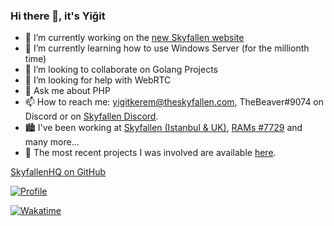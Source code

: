 ### Hi there 👋, it's Yiğit

- 🔭 I’m currently working on the [new Skyfallen website](https://next.skyfallen.com.tr)
- 🌱 I’m currently learning how to use Windows Server (for the millionth time)
- 👯 I’m looking to collaborate on Golang Projects
- 🤔 I’m looking for help with WebRTC
- 💬 Ask me about PHP
- 📫 How to reach me: yigitkerem@theskyfallen.com, TheBeaver#9074 on Discord or on [Skyfallen Discord](https://discord.gg/fV3yGyfPYw).
- 🏙 I've been working at [Skyfallen (Istanbul & UK)](https://skyfallen.org), [RAMs #7729](https://rams7729.org) and many more...
- 🏁 The most recent projects I was involved are available [here](https://skyfallen.org/projects).

[SkyfallenHQ on GitHub](https://github.com/SkyfallenHQ)

<p align="left">
  
[![Profile](https://github-readme-stats.vercel.app/api?username=yigitkeremoktay&show_icons=true&border_color=444C56&border_radius=6&bg_color=22272E&title_color=539bf5&text_color=cdd9e5&icon_color=EC775C&count_private=true)](#)

[![Wakatime](https://github-readme-stats.vercel.app/api/wakatime?username=yigitkeremoktay&border_color=444C56&border_radius=6&bg_color=22272E&title_color=539bf5&text_color=cdd9e5&icon_color=EC775C&langs_count=5&custom_title=Last%20Week)](#)

</p> 
